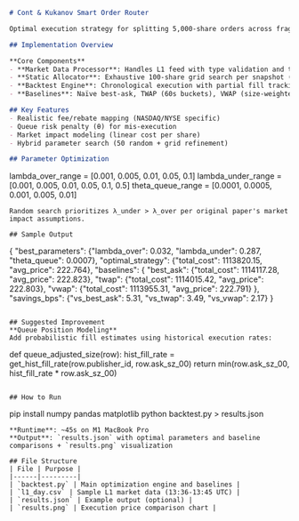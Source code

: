 ```markdown
# Cont & Kukanov Smart Order Router

Optimal execution strategy for splitting 5,000-share orders across fragmented markets using static cost optimization.

## Implementation Overview

**Core Components**  
- **Market Data Processor**: Handles L1 feed with type validation and timestamp grouping
- **Static Allocator**: Exhaustive 100-share grid search per snapshot (`allocate()`)
- **Backtest Engine**: Chronological execution with partial fill tracking and penalty system
- **Baselines**: Naïve best-ask, TWAP (60s buckets), VWAP (size-weighted)

## Key Features
- Realistic fee/rebate mapping (NASDAQ/NYSE specific)
- Queue risk penalty (θ) for mis-execution
- Market impact modeling (linear cost per share)
- Hybrid parameter search (50 random + grid refinement)

## Parameter Optimization
```
lambda_over_range = [0.001, 0.005, 0.01, 0.05, 0.1]
lambda_under_range = [0.001, 0.005, 0.01, 0.05, 0.1, 0.5] 
theta_queue_range = [0.0001, 0.0005, 0.001, 0.005, 0.01]
```
Random search prioritizes λ_under > λ_over per original paper's market impact assumptions.

## Sample Output
```
{
  "best_parameters": {"lambda_over": 0.032, "lambda_under": 0.287, "theta_queue": 0.0007},
  "optimal_strategy": {"total_cost": 1113820.15, "avg_price": 222.764},
  "baselines": {
    "best_ask": {"total_cost": 1114117.28, "avg_price": 222.823},
    "twap": {"total_cost": 1114015.42, "avg_price": 222.803},
    "vwap": {"total_cost": 1113955.31, "avg_price": 222.791}
  },
  "savings_bps": {"vs_best_ask": 5.31, "vs_twap": 3.49, "vs_vwap": 2.17}
}
```

## Suggested Improvement
**Queue Position Modeling**  
Add probabilistic fill estimates using historical execution rates:
```
def queue_adjusted_size(row):
    hist_fill_rate = get_hist_fill_rate(row.publisher_id, row.ask_sz_00)
    return min(row.ask_sz_00, hist_fill_rate * row.ask_sz_00)
```

## How to Run
```
pip install numpy pandas matplotlib
python backtest.py > results.json
```
**Runtime**: ~45s on M1 MacBook Pro  
**Output**: `results.json` with optimal parameters and baseline comparisons + `results.png` visualization

## File Structure
| File | Purpose |
|------|---------|
| `backtest.py` | Main optimization engine and baselines |
| `l1_day.csv` | Sample L1 market data (13:36-13:45 UTC) |
| `results.json` | Example output (optional) |
| `results.png` | Execution price comparison chart |
